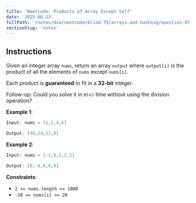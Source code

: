 ```yaml
---
title: 'Neetcode: Products of Array Except Self'
date: '2025-08-23'
fullPath: '/notes/dsa/neetcode/blind-75/arrays-and-hashing/question-07'
sectionSlug: 'notes'
---
```


## Instructions

Given an integer array `nums`, return an array `output` where `output[i]` is the product of all the elements of `nums` except `nums[i]`.

Each product is **guaranteed** to fit in a **32-bit** integer.

Follow-up: Could you solve it in `O(n)` time without using the division operation?

**Example 1**:

```java
Input: nums = [1,2,4,6]

Output: [48,24,12,8]
```

**Example 2**:

```java
Input: nums = [-1,0,1,2,3]

Output: [0,-6,0,0,0]
```

**Constraints**:

- `2 <= nums.length <= 1000`
- `-20 <= nums[i] <= 20`
